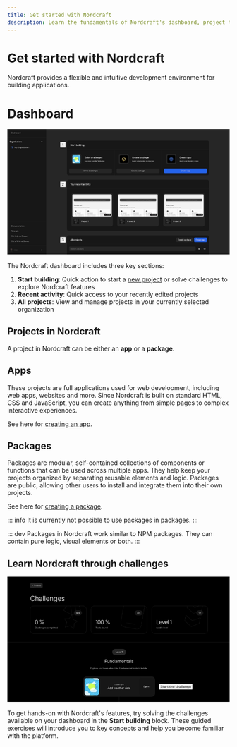 ```yaml
---
title: Get started with Nordcraft
description: Learn the fundamentals of Nordcraft's dashboard, project types, and starter challenges to begin building applications with the Web Development Engine.
---
```


# Get started with Nordcraft

Nordcraft provides a flexible and intuitive development environment for building applications.

# Dashboard

![Dashboard|16/9](dashboard.webp)

The Nordcraft dashboard includes three key sections:

1. **Start building**: Quick action to start a [new project](/get-started/create-a-project) or solve challenges to explore Nordcraft features
2. **Recent activity**: Quick access to your recently edited projects
3. **All projects**: View and manage projects in your currently selected organization

## Projects in Nordcraft

A project in Nordcraft can be either an **app** or a **package**.

## Apps

These projects are full applications used for web development, including web apps, websites and more. Since Nordcraft is built on standard HTML, CSS and JavaScript, you can create anything from simple pages to complex interactive experiences.

See here for [creating an app](/get-started/create-a-project#create-an-app).

## Packages

Packages are modular, self-contained collections of components or functions that can be used across multiple apps. They help keep your projects organized by separating reusable elements and logic. Packages are public, allowing other users to install and integrate them into their own projects.

See here for [creating a package](/get-started/create-a-project#create-a-package).

::: info
It is currently not possible to use packages in packages.
:::

::: dev
Packages in Nordcraft work similar to NPM packages. They can contain pure logic, visual elements or both.
:::

## Learn Nordcraft through challenges

![Challenges|16/9](challenges.webp)

To get hands-on with Nordcraft's features, try solving the challenges available on your dashboard in the **Start building** block. These guided exercises will introduce you to key concepts and help you become familiar with the platform.
